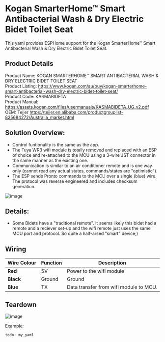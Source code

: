 # Kogan SmarterHome™ Smart Antibacterial Wash & Dry Electric Bidet Toilet Seat

This yaml provides ESPHome support for the Kogan SmarterHome™ Smart Antibacterial Wash & Dry Electric Bidet Toilet Seat.  

## Product Details
Product Name:      KOGAN SMARTERHOME™ SMART ANTIBACTERIAL WASH & DRY ELECTRIC BIDET TOILET SEAT  
Product Listing:   https://www.kogan.com/au/buy/kogan-smarterhome-smart-antibacterial-wash-dry-electric-bidet-toilet-seat/  
Product Code:      KASMABIDETA  
Product Manual:    https://assets.kogan.com/files/usermanuals/KASMABIDETA_UG_v2.pdf  
OEM:               Tejjer https://tejjer.en.alibaba.com/productgrouplist-825684272/Australia_market.html

## Solution Overview:
* Control funtionality is the same as the app.
* The Tuya WR3 wifi module is totally removed and replaced with an ESP of choice and re-attached to the MCU using a 3-wire JST connector in the same manner as the existing one.  
* Communication is similar to an air conditioner remote and is one way only (cannot read any actual states, commands/states are "optimistic").  
* The ESP sends Pronto commands to the MCU over a single (blue) wire. The protocol was reverse engineered and includes checksum generation.

![image](https://github.com/OkhammahkO/esphome_my_custom_components/assets/43776617/9b7b1ba4-1bef-4b2c-b360-266b64056bd5)


## Details:
* Some Bidets have a "traditional remote". It seems likely this bidet had a remote and a reciever set-up and the wifi remote just uses the same MCU port and protocol. So quite a half-arsed "smart" device;)


## Wiring
| **Wire Colour** | **Function** | **Description**                         |
|-----------------|--------------|-----------------------------------------|
| **Red**         | 5V           | Power to the wifi module                |
| **Black**       | Ground       | Ground                                  |
| **Blue**        | TX           | Data transfer from wifi module to MCU.  |

## Teardown
![image](https://github.com/OkhammahkO/esphome_my_custom_components/assets/43776617/f63378d9-b8c1-418d-99a5-042ef7a8c15d)


Example:

```
todo: my_yaml

```

